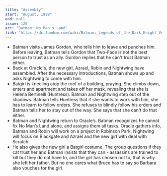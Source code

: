 ```yaml
---
title: "Assembly"
start: "August, 1999"
end: null
issue: 120
arc: "Batman: No Man's Land"
link: "https://dc.fandom.com/wiki/Batman:_Legends_of_the_Dark_Knight_Vol_1_120"
---
```


- Batman visits James Gordon, who tells him to leave and punches him. Before leaving, Batman tells Gordon that Two-Face is not the best person to trust as an ally. Gordon replies that he can't trust Batman either.
- Back at Oracle's, the new girl, Azrael, Robin and Nightwing have assembled. After the necessary introductions, Batman shows up and asks Nightwing to come with him.
- Batgirl is kneeling atop the roof of a building, praying. She climbs down, enters and apartment and takes off her mask, revealing that she is Helena Bertinelli (Huntress). Batman and Nightwing step out of the shadows. Batman tells Huntress that if she wants to work with him, she has to learn to follow orders. She refuses to blindly follow his orders and Batman tells her to stay out of the way. She says that she can't do that either.
- Batman and Nightwing return to Oracle’s. Batman recognizes he cannot fix No Man’s Land alone, and assigns them all tasks. Oracle gathers info, Batman and Robin will work on a project in Robinson Park, Nightwing will focus on Blackgate and Azrael and the new girl with deal with Scratch.
- He also gives the new girl a Batgirl costume. The group questions if they cat trust her and Batman insists that they can - assassins are trained to kill but they do not have to, and the girl has chosen not to, that is why she left her father. But no one cares what Bruce has to say so Barbara also vouches for the girl.
